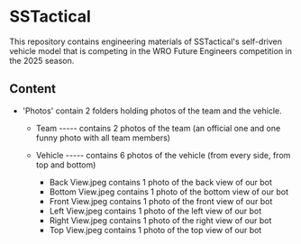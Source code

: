 # SSTactical

This repository contains engineering materials of SSTactical's self-driven vehicle model that is competing in the WRO Future Engineers competition in the 2025 season.
## Content
* 'Photos' contain 2 folders holding photos of the team and the vehicle.
   * Team ----- contains 2 photos of the team (an official one and one funny photo with all team members)
     
   * Vehicle ----- contains 6 photos of the vehicle (from every side, from top and bottom)
      - Back View.jpeg contains 1 photo of the back view of our bot
      - Bottom View.jpeg contains 1 photo of the bottom view of our bot
      - Front View.jpeg contains 1 photo of the front view of our bot
      - Left View.jpeg contains 1 photo of the left view of our bot
      - Right View.jpeg contains 1 photo of the right view of our bot
      - Top View.jpeg contains 1 photo of the top view of our bot
